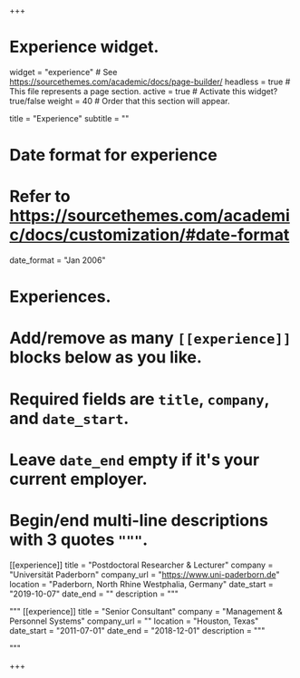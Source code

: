 +++
# Experience widget.
widget = "experience"  # See https://sourcethemes.com/academic/docs/page-builder/
headless = true  # This file represents a page section.
active = true  # Activate this widget? true/false
weight = 40  # Order that this section will appear.

title = "Experience"
subtitle = ""

# Date format for experience
#   Refer to https://sourcethemes.com/academic/docs/customization/#date-format
date_format = "Jan 2006"

# Experiences.
#   Add/remove as many `[[experience]]` blocks below as you like.
#   Required fields are `title`, `company`, and `date_start`.
#   Leave `date_end` empty if it's your current employer.
#   Begin/end multi-line descriptions with 3 quotes `"""`.
[[experience]]
  title = "Postdoctoral Researcher & Lecturer"
  company = "Universität Paderborn"
  company_url = "https://www.uni-paderborn.de"
  location = "Paderborn, North Rhine Westphalia, Germany"
  date_start = "2019-10-07"
  date_end = ""
  description = """

  """
[[experience]]
  title = "Senior Consultant"
  company = "Management & Personnel Systems"
  company_url = ""
  location = "Houston, Texas"
  date_start = "2011-07-01"
  date_end = "2018-12-01"
  description = """

  """



+++
